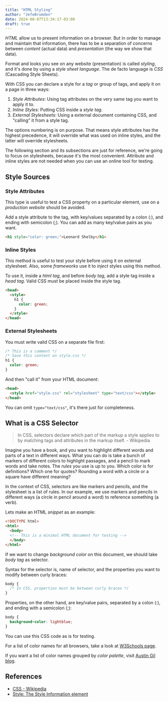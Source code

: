 ```yaml
---
title: "HTML Styling"
author: "JefeBromden"
date: 2024-08-07T13:34:17-03:00
draft: true
---
```

*HTML* allow us to present information on a browser. But in order to manage and maintain that information, there has to be a separation of concerns between *content* (actual data) and *presentation* (the way we show that data).

Format and looks you see on any website (presentation) is called *styling*, and it's done by using a *style sheet language*. The de facto language is *CSS* (Cascading Style Sheets).

With CSS you can declare a style for a *tag* or group of tags, and apply it on a page in three ways:
1. *Style Attributes*: Using tag attributes on the very same tag you want to apply it to.
2. *Inline Styles*: Putting CSS inside a *style tag*.
3. *External Stylesheets*: Using a external document containing CSS, and "calling" it from a style tag. 

The options numbering is on purpose. That means style attributes has the highest precedence, it will override what was used on inline styles, and the latter will override stylesheets.

The following section and its subsections are just for reference, we're going to focus on stylesheets, because it's the most convenient. Attribute and inline styles are not needed when you can use an online tool for testing.

## Style Sources
### Style Attributes
This type is useful to test a CSS property on a particular element, use on a *production website* should be avoided.

Add a style attribute to the tag, with key/values separated by a colon (:), and ending with semicolon (;). You can add as many key/value pairs as you want.
```html
<h1 style="color: green;">Leonard Shelby</h1>
```

### Inline Styles
This method is useful to test your style before using it on external stylesheet. Also, some *frameworks* use it to *inject* styles using this method.

To use it, inside a *html tag*, and before *body tag*, add a style tag inside a *head tag*. Valid CSS must be placed inside the style tag.
```html
<head>
  <style>
    h1 {
      color: green;
    }
  </style>
</head>
```

### External Stylesheets
You must write valid CSS on a separate file first:
```css
/* This is a comment */
/* Save this content on style.css */
h1 {
  color: green;
}
```

And then "call it" from your HTML document:
```html { hl_lines=2}
<head>
  <style href="style.css" rel="stylesheet" type="text/css"></style>
</head>
```

You can omit `type="text/css"`, it's there just for completeness.

## What is a CSS Selector
> In CSS, selectors declare which part of the markup a style applies to by matching tags and attributes in the markup itself. - Wikipedia

Imagine you have a book, and you want to highlight different words and parts of a text in different ways. What you can do is take a bunch of markers of different colors to highlight passages, and a pencil to mark words and take notes. The *rules* you use is up to you. Which color is for definitions? Which one for quotes? Rounding a word with a circle or a square have different meaning?

In the context of CSS, selectors are like markers and pencils, and the stylesheet is a list of rules. In our example, we use markers and pencils in different ways (a circle in pencil around a word) to reference something (a verb).

Lets make an HTML *snippet* as an example:
```html
<!DOCTYPE html>
<html>
  <body>
  <!-- This is a minimal HTML document for testing -->
  </body>
</html>
```

If we want to change *background color* on this document, we should take *body tag* as selector.

Syntax for the selector is, name of selector, and the properties you want to modify between curly braces:
```css
body {
  /* In CSS, properties must be between curly braces */
}
```

Properties, on the other hand, are key/value pairs, separated by a colon (:), and ending with a semicolon (;):
```css
body {
  background-color: lightblue;
}
```

You can use this CSS code as is for testing.

For a list of color names for all browsers, take a look at [W3Schools page](https://www.w3schools.com/cssref/css_colors.php).

If you want a list of color names grouped by *color palette*, visit [Austin Gil blog](https://austingil.com/css-named-colors/#palettes).

## References
- [CSS - Wikipedia](https://en.wikipedia.org/wiki/CSS)
- [Style: The Style Information element](https://developer.mozilla.org/en-US/docs/Web/HTML/Element/style)
